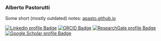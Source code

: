 ### Alberto Pastorutti

Some short (mostly outdated) notes: [apasto.github.io](https://apasto.github.io/)

[![Linkedin profile Badge](https://img.shields.io/badge/-Alberto_Pastorutti-0077B5?style=plastic&logo=Linkedin&logoColor=white)](https://www.linkedin.com/in/albertopastorutti/)
[![ORCID Badge](http://img.shields.io/badge/-0000--0002--0279--5762-A6CE39?style=plastic&logo=ORCID&logoColor=white)](https://orcid.org/0000-0002-0279-5762)
[![ResearchGate profile Badge](http://img.shields.io/badge/--00CCBB?style=plastic&logo=ResearchGate&logoColor=white)](https://www.researchgate.net/profile/Alberto_Pastorutti)
[![Google Scholar profile Badge](http://img.shields.io/badge/--4285F4?style=plastic&logo=Google-Scholar&logoColor=white)](https://scholar.google.it/citations?user=PEdjmsIAAAAJ&hl=it)
